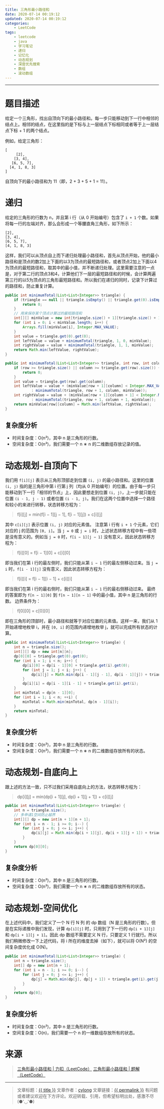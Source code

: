 ```yaml
---
title: 三角形最小路径和
date: 2020-07-14 00:19:12
updated: 2020-07-14 00:19:12
categories:
    - LeetCode
tags:
    - leetcode
    - java
    - 学习笔记
    - 递归
    - 记忆化
    - 动态规划
    - 深度优先搜索
    - 数组
    - 滚动数组
---
```

---

# 题目描述

给定一个三角形，找出自顶向下的最小路径和。每一步只能移动到下一行中相邻的结点上。相邻的结点，在这里指的是下标与上一层结点下标相同或者等于上一层结点下标 + 1 的两个结点。

例如，给定三角形：
```
[
     [2],
    [3, 4],
   [6, 5, 7],
  [4, 1, 8, 3]
]
```
自顶向下的最小路径和为 11（即，2 + 3 + 5 + 1 = 11）。

<!-- more -->

# 递归

给定的三角形的行数为 n，并且第 i 行（从 0 开始编号）包含了 `i + 1` 个数。如果将每一行的左端对齐，那么会形成一个等腰直角三角形，如下所示：

```
[2],
[3, 4],
[6, 5, 7],
[4, 1, 8, 3]
```

这样，我们可以从顶点自上而下递归处理最小路径和，首先从顶点开始，他的最小路径和是顶点的数2加上下面的以3为顶点的最短路径和，或者顶点2加上下面以4为顶点的最短路径和，取其中的最小值，并不断递归处理。这里需要注意的一点是，对于第二行的顶点3和4，计算他们下一层的最短路径和的时候，会计算两遍第三行的以5为顶点的三角形最短路径和。所以我们在递归的同时，记录下计算过的路径和，防止重复计算。

```java
public int minimumTotal(List<List<Integer>> triangle) {
    if (triangle == null || triangle.isEmpty() || triangle.get(0).isEmpty()) {
        return 0;
    }
    // 用来保存某个顶点计算过的最短路径和
    int[][] minValue = new int[triangle.size() + 1][triangle.size() + 1];
    for (int i = 0; i < minValue.length; i++) {
        Arrays.fill(minValue[i], Integer.MAX_VALUE);
    }
    int value = triangle.get(0).get(0);
    int leftValue = value + minimumTotal(triangle, 1, 0, minValue);
    int rightValue = value + minimumTotal(triangle, 1, 1, minValue);
    return Math.min(leftValue, rightValue);
}

public int minimumTotal(List<List<Integer>> triangle, int row, int column, int[][] minValue) {
    if (row >= triangle.size() || column >= triangle.get(row).size()) {
        return 0;
    }
    int value = triangle.get(row).get(column);
    int leftValue = value + (minValue[row + 1][column] < Integer.MAX_VALUE ? minValue[row + 1][column]
            : minimumTotal(triangle, row + 1, column, minValue));
    int rightValue = value + (minValue[row + 1][column + 1] < Integer.MAX_VALUE ? minValue[row + 1][column + 1]
            : minimumTotal(triangle, row + 1, column + 1, minValue));
    return minValue[row][column] = Math.min(leftValue, rightValue);
}
```

## 复杂度分析

* 时间复杂度：O(n²)，其中 n 是三角形的行数。
* 空间复杂度：O(n²)，我们需要一个 n ∗ n 的二维数组存放记录的值。

# 动态规划-自顶向下

我们用 `f[i][j]` 表示从三角形顶部走到位置 `(i, j)` 的最小路径和。这里的位置 `(i, j)` 指的是三角形中第 i 行第 j 列（均从 0 开始编号）的位置。由于每一步只能移动到下一行「相邻的节点」上，因此要想走到位置 `(i, j)`，上一步就只能在位置 `(i - 1, j - 1)` 或者位置 `(i - 1, j)`。我们在这两个位置中选择一个路径和较小的来进行转移，状态转移方程为：
> f[i][j] = min(f[i − 1][j − 1], f[i − 1][j]) + c[i][j]

其中 `c[i][j]` 表示位置 `(i, j)` 对应的元素值。
注意第 i 行有 `i + 1` 个元素，它们对应的 j 的范围为 `[0, i]`。当 `j = 0` 或 `j = i` 时，上述状态转移方程中有一些项是没有意义的。例如当 `j = 0` 时，`f[i − 1][j − 1]` 没有意义，因此状态转移方程为：
> f[i][0] = f[i − 1][0] + c[i][0]

即当我们在第 i 行的最左侧时，我们只能从第 `i − 1` 行的最左侧移动过来。当 `j = i` 时，`f[i - 1][j]` 没有意义，因此状态转移方程为：
> f[i][i] = f[i − 1][i − 1] + c[i][i]

即当我们在第 i 行的最右侧时，我们只能从第 `i − 1` 行的最右侧移动过来。
最终的答案即为 `f[n − 1][0]` 到 `f[n − 1][n − 1]` 中的最小值，其中 n 是三角形的行数。
边界条件为：
> f[0][0] = c[0][0]

即在三角形的顶部时，最小路径和就等于对应位置的元素值。这样一来，我们从 1 开始递增地枚举 i，并在 `[0, i]` 的范围内递增地枚举 j，就可以完成所有状态的计算。

```java
public int minimumTotal(List<List<Integer>> triangle) {
    int n = triangle.size();
    int[][] dp = new int[n][n];
    dp[0][0] = triangle.get(0).get(0);
    for (int i = 1; i < n; i++) {
        dp[i][0] = dp[i - 1][0] + triangle.get(i).get(0);
        for (int j = 1; j < i; j++) {
            dp[i][j] = Math.min(dp[i - 1][j - 1], dp[i - 1][j]) + triangle.get(i).get(j);
        }
        dp[i][i] = dp[i - 1][i - 1] + triangle.get(i).get(i);
    }
    int minTotal = dp[n - 1][0];
    for (int i = 1; i < n; ++i) {
        minTotal = Math.min(minTotal, dp[n - 1][i]);
    }
    return minTotal;
}
```

## 复杂度分析

* 时间复杂度：O(n²)，其中 n 是三角形的行数。
* 空间复杂度：O(n²)，我们需要一个 n ∗ n 的二维数组存放所有的状态。

# 动态规划-自底向上

跟上述的方法一致，只不过我们采用自底向上的方法，状态转移方程为：
> dp[i][j] = min(dp[i + 1][j], dp[i + 1][j + 1]) + c[i][j]

```java
public int minimumTotal(List<List<Integer>> triangle) {
    int n = triangle.size();
    // 多申请1空间防止越界
    int[][] dp = new int[n + 1][n + 1];
    for (int i = n - 1; i >= 0; i--) {
        for (int j = 0; j <= i; j++) {
            dp[i][j] = Math.min(dp[i + 1][j], dp[i + 1][j + 1]) + triangle.get(i).get(j);
        }
    }
    return dp[0][0];
}
```

## 复杂度分析

* 时间复杂度：O(n²)，其中 n 是三角形的行数。
* 空间复杂度：O(n²)，我们需要一个 n ∗ n 的二维数组存放所有的状态。

# 动态规划-空间优化

在上述代码中，我们定义了一个 N 行 N 列 的 dp 数组（N 是三角形的行数）。但是在实际递推中我们发现，计算 `dp[i][j]` 时，只用到了下一行的 `dp[i + 1][j]` 和 `dp[i + 1][j + 1]`。因此 dp 数组不需要定义 N 行，只要定义 1 行就行。所以我们稍微修改一下上述代码，将 i 所在的维度去掉（如下），就可以将 O(N²) 的空间复杂度优化成 O(N)。

```java
public int minimumTotal(List<List<Integer>> triangle) {
    int n = triangle.size();
    int[] dp = new int[n + 1];
    for (int i = n - 1; i >= 0; i--) {
        for (int j = 0; j <= i; j++) {
            dp[j] = Math.min(dp[j], dp[j + 1]) + triangle.get(i).get(j);
        }
    }
    return dp[0];
}
```

## 复杂度分析

* 时间复杂度：O(n²)，其中 n 是三角形的行数。
* 空间复杂度：O(n)，我们需要一个 n 的一维数组存放所有的状态。

# 来源

> [三角形最小路径和 | 力扣（LeetCode）][1]
> [三角形最小路径和 | 题解（LeetCode）][2]

---

> 文章标题：<a href='{{ permalink }}' title='{{ title }}' >{{ title }}</a>
> 文章作者：[cylong](http://www.cylong.com/about/ "cylong")
> 文章链接：<a href='{{ permalink }}' title='{{ title }}' >{{ permalink }}</a>
> 有问题或者建议欢迎在下方评论。欢迎转载、引用，但希望标明出处，感激不尽(●'◡'●)

[1]: https://leetcode-cn.com/problems/triangle/ "三角形最小路径和 | 力扣（LeetCode）"
[2]: https://leetcode-cn.com/problems/triangle/solution/di-gui-ji-yi-hua-dp-bi-xu-miao-dong-by-sweetiee/ "三角形最小路径和 | 题解（LeetCode）"
